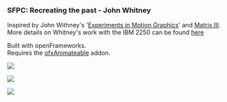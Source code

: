 ### SFPC: Recreating the past - John Whitney 

Inspired by John Withney's '[Experiments in Motion Graphics](https://archive.org/details/experimentsinmotiongraphics
)' and [Matrix III](https://www.youtube.com/watch?v=ZrKgyY5aDvA). More details on Whitney's work with the IBM 2250 can be found [here](http://blog.animationstudies.org/?p=426
)

Built with openFrameworks.   
Requires the [ofxAnimateable](https://github.com/armadillu/ofxAnimatable) addon.

![](https://github.com/streiten/sfpc-rtp-whitney/blob/master/doc/sample3.gif?raw=true)

![](https://github.com/streiten/sfpc-rtp-whitney/blob/master/doc/sample2.gif?raw=true)

![](https://github.com/streiten/sfpc-rtp-whitney/blob/master/doc/sample1.gif?raw=true)

